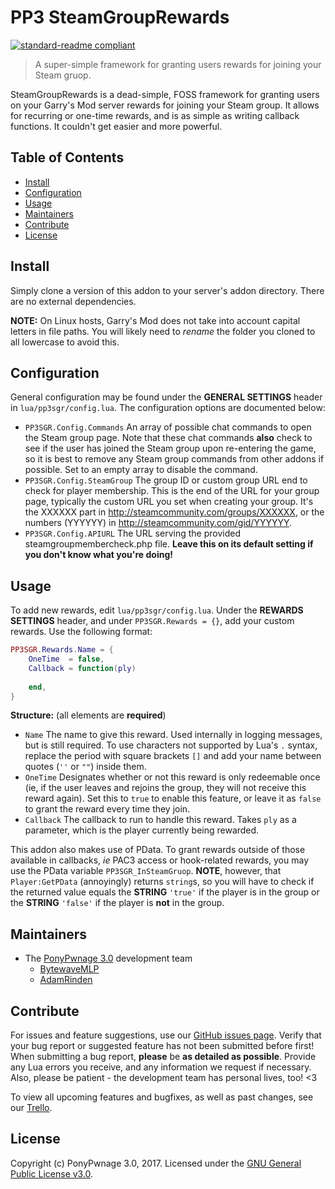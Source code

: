 # PP3 SteamGroupRewards

[![standard-readme compliant](https://img.shields.io/badge/readme%20style-standard-brightgreen.svg?style=flat-square)](https://github.com/RichardLitt/standard-readme)

> A super-simple framework for granting users rewards for joining your Steam gruop.

SteamGroupRewards is a dead-simple, FOSS framework for granting users on your Garry's Mod server rewards for joining your Steam group. It allows for recurring or one-time rewards, and is as simple as writing callback functions. It couldn't get easier and more powerful.

## Table of Contents

- [Install](#install)
- [Configuration](#configuration)
- [Usage](#usage)
- [Maintainers](#maintainers)
- [Contribute](#contribute)
- [License](#license)

## Install

Simply clone a version of this addon to your server's addon directory. There are no external dependencies.

**NOTE:** On Linux hosts, Garry's Mod does not take into account capital letters in file paths. You will likely need to _rename_ the folder you cloned to all lowercase to avoid this.

## Configuration

General configuration may be found under the **GENERAL SETTINGS** header in `lua/pp3sgr/config.lua`. The configuration options are documented below:

- `PP3SGR.Config.Commands`
  An array of possible chat commands to open the Steam group page. Note that these chat commands **also** check to see if the user has joined the Steam group upon re-entering the game, so it is best to remove any Steam group commands from other addons if possible. Set to an empty array to disable the command.
- `PP3SGR.Config.SteamGroup`
  The group ID or custom group URL end to check for player membership. This is the end of the URL for your group page, typically the custom URL you set when creating your group. It's the XXXXXX part in http://steamcommunity.com/groups/XXXXXX, or the numbers (YYYYYY) in http://steamcommunity.com/gid/YYYYYY.
- `PP3SGR.Config.APIURL`
  The URL serving the provided steamgroupmembercheck.php file. **Leave this on its default setting if you don't know what you're doing!**

## Usage

To add new rewards, edit `lua/pp3sgr/config.lua`. Under the **REWARDS SETTINGS** header, and under `PP3SGR.Rewards = {}`, add your custom rewards. Use the following format:

```lua
PP3SGR.Rewards.Name = {
	OneTime  = false,
	Callback = function(ply)
	
	end,
}
```

**Structure:** (all elements are **required**)
- `Name`
  The name to give this reward. Used internally in logging messages, but is still required. To use characters not supported by Lua's `.` syntax, replace the period with square brackets `[]` and add your name between quotes (`''` or `""`) inside them.
- `OneTime`
  Designates whether or not this reward is only redeemable once (ie, if the user leaves and rejoins the group, they will not receive this reward again). Set this to `true` to enable this feature, or leave it as `false` to grant the reward every time they join.
- `Callback`
  The callback to run to handle this reward. Takes `ply` as a parameter, which is the player currently being rewarded.

This addon also makes use of PData. To grant rewards outside of those available in callbacks, _ie_ PAC3 access or hook-related rewards, you may use the PData variable `PP3SGR_InSteamGruop`. **NOTE**, however, that `Player:GetPData` (annoyingly) returns `string`s, so you will have to check if the returned value equals the **STRING** `'true'` if the player is in the group or the **STRING** `'false'` if the player is **not** in the group.

## Maintainers

- The [PonyPwnage 3.0](https://github.com/PonyPwnage3) development team
  - [BytewaveMLP](https://github.com/BytewaveMLP)
  - [AdamRinden](https://github.com/AdamRinden)

## Contribute

For issues and feature suggestions, use our [GitHub issues page](https://github.com/PonyPwnage3/SteamGroupRewards/issues). Verify that your bug report or suggested feature has not been submitted before first! When submitting a bug report, **please** be **as detailed as possible**. Provide any Lua errors you receive, and any information we request if necessary. Also, please be patient - the development team has personal lives, too! <3

To view all upcoming features and bugfixes, as well as past changes, see our [Trello](https://trello.com/b/tIDu8ShH/steam-group-rewards).

## License

Copyright (c) PonyPwnage 3.0, 2017. Licensed under the [GNU General Public License v3.0](COPYING.md).